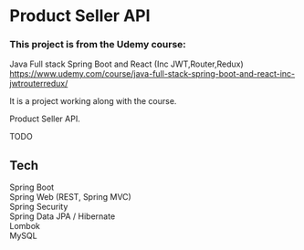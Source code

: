 # Product Seller API

### This project is from the Udemy course: <br>

Java Full stack Spring Boot and React (Inc JWT,Router,Redux)<br>
https://www.udemy.com/course/java-full-stack-spring-boot-and-react-inc-jwtrouterredux/

It is a project working along with the course.<br>

Product Seller API.

TODO

## Tech

Spring Boot  
Spring Web (REST, Spring MVC)  
Spring Security  
Spring Data JPA / Hibernate  
Lombok  
MySQL  